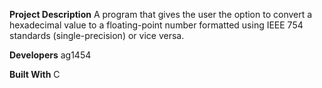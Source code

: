 **Project Description**
A program that gives the user the option to convert a hexadecimal value to a floating-point number formatted using IEEE 754 standards (single-precision) or vice versa.

**Developers**
ag1454

**Built With**
C
